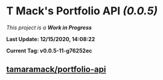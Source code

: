 # T Mack's Portfolio API *(0.0.5)*
*This project is a **Work in Progress***

**Last Update: 12/15/2020, 14:08:22**

**Current Tag: v0.0.5-11-g76252ec**

## [tamaramack/portfolio-api](https://github.com/tamaramack/portfolio-api)
